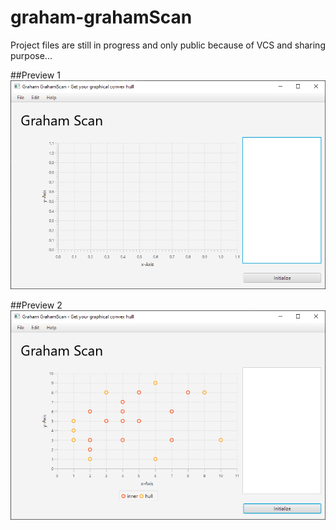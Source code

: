 # graham-grahamScan

Project files are still in progress and only public because of VCS and sharing purpose...

##Preview 1
![preview-1](screenshots/graham-screenie1.png)

##Preview 2
![preview-2](screenshots/graham-screenie2.png)